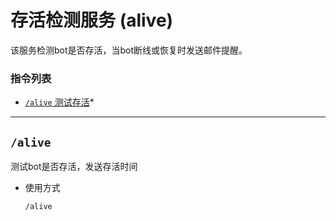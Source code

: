 # 存活检测服务 (alive)

该服务检测bot是否存活，当bot断线或恢复时发送邮件提醒。

###  指令列表

- [`/alive` 测试存活](#alive)*

--- 

##  `/alive`

测试bot是否存活，发送存活时间

- 使用方式

    `/alive`